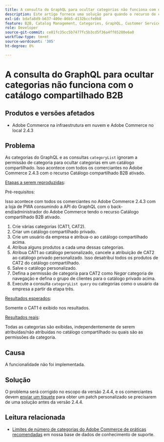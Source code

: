 ```yaml
---
title: A consulta do GraphQL para ocultar categorias não funciona com o catálogo compartilhado B2B
description: Este artigo fornece uma solução para quando o recurso de catálogo compartilhado B2B não estiver funcionando com a consulta de categorias do GraphQL para ocultar categorias.
exl-id: bdafa8d9-b637-409e-86b5-d132bccfe0b8
feature: B2B, Catalog Management, Categories, GraphQL, Customer Service
role: Developer
source-git-commit: ce81fc35cc5b7477fc5b3cd5f36a4ff65280e6a0
workflow-type: tm+mt
source-wordcount: '305'
ht-degree: 0%

---
```


# A consulta do GraphQL para ocultar categorias não funciona com o catálogo compartilhado B2B


## Produtos e versões afetados

* Adobe Commerce na infraestrutura em nuvem e Adobe Commerce no local 2.4.3

## Problema

As categorias do GraphQL e as consultas `categoryList` ignoram a permissão de categoria para ocultar categorias em um catálogo compartilhado. Isso acontece com todos os comerciantes no Adobe Commerce 2.4.3 com o recurso Catálogo compartilhado B2B ativado.

<u>Etapas a serem reproduzidas</u>:

Pré-requisitos:

Isso acontece com todos os comerciantes no Adobe Commerce 2.4.3 com a loja de PWA consumindo a API do GraphQL com o back-end/administrador do Adobe Commerce tendo o recurso Catálogo compartilhado B2B ativado.

1. Crie várias categorias (CAT1, CAT2).
1. Criar um catálogo compartilhado privado.
1. Crie um usuário da empresa e atribua-o ao catálogo compartilhado acima.
1. Atribua alguns produtos a cada uma dessas categorias.
1. Atribua CAT1 ao catálogo personalizado, cancele a atribuição de CAT2 ao catálogo privado personalizado. Isso desatribui todos os produtos de CAT2 do catálogo compartilhado.
1. Salve o catálogo personalizado.
1. Defina a permissão de categoria para CAT2 como *Negar* categoria de navegação e defina o grupo de clientes para o catálogo privado acima.
1. Execute a consulta `categoryList query` ou categorias como o usuário da empresa a partir da etapa três.

<u>Resultados esperados</u>:

Somente o CAT1 é exibido nos resultados.

<u>Resultados reais</u>:

Todas as categorias são exibidas, independentemente de serem atribuídas/não atribuídas no catálogo compartilhado ou quais são as permissões da categoria.

## Causa

A funcionalidade não foi implementada.

## Solução

O problema será corrigido no escopo da versão 2.4.4, e os comerciantes devem [enviar um tíquete](/help/help-center-guide/help-center/magento-help-center-user-guide.md#submit-ticket) para obter um patch personalizado se precisarem de uma solução antes da versão 2.4.4.

## Leitura relacionada

* [Limites de número de categorias do Adobe Commerce de práticas recomendadas](https://support.magento.com/hc/en-us/articles/360048176832) em nossa base de dados de conhecimento de suporte.
